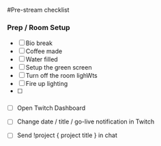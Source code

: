 #Pre-stream checklist

### Prep / Room Setup

- [ ] Bio break
- [ ] Coffee made
- [ ] Water filled
- [ ] Setup the green screen
- [ ] Turn off the room lighWts
- [ ] Fire up lighting
- [ ] 


### 

- [ ] Open Twitch Dashboard
- [ ] Change date / title / go-live notification in Twitch
- [ ] Send !project { project title } in chat


